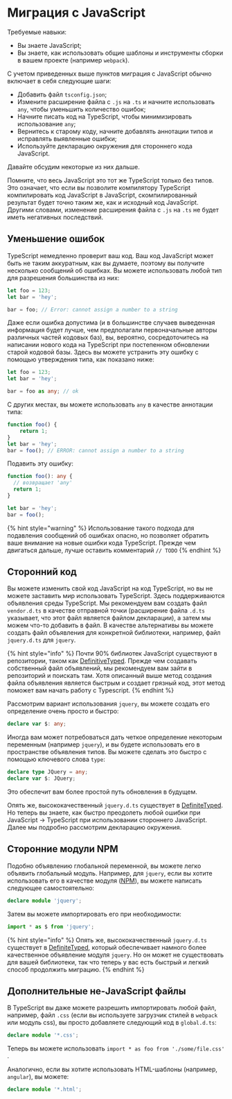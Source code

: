 # Миграция с JavaScript

Требуемые навыки:

* Вы знаете JavaScript;
* Вы знаете, как использовать общие шаблоны и инструменты сборки в вашем проекте \(например `webpack`\).

С учетом приведенных выше пунктов миграция с JavaScript обычно включает в себя следующие шаги:

* Добавить файл `tsconfig.json`;
* Измените расширение файла с `.js` на `.ts` и начните использовать `any`, чтобы уменьшить количество ошибок;
* Начните писать код на TypeScript, чтобы минимизировать использование `any`;
* Вернитесь к старому коду, начните добавлять аннотации типов и исправлять выявленные ошибки;
* Используйте декларацию окружения для стороннего кода JavaScript.

Давайте обсудим некоторые из них дальше.

Помните, что весь JavaScript это тот же TypeScript только без типов. Это означает, что если вы позволите компилятору TypeScript компилировать код JavaScript в JavaScript, скомпилированный результат будет точно таким же, как и исходный код JavaScript. Другими словами, изменение расширения файла с `.js` на `.ts` не будет иметь негативных последствий.

## Уменьшение ошибок

TypeScript немедленно проверит ваш код. Ваш код JavaScript может быть не таким аккуратным, как вы думаете, поэтому вы получите несколько сообщений об ошибках. Вы можете использовать любой тип для разрешения большинства из них:

```typescript
let foo = 123;
let bar = 'hey';

bar = foo; // Error: cannot assign a number to a string
```

Даже если ошибка допустима \(и в большинстве случаев выведенная информация будет лучше, чем предполагали первоначальные авторы различных частей кодовых баз\), вы, вероятно, сосредоточитесь на написании нового кода на TypeScript при постепенном обновлении старой кодовой базы. Здесь вы можете устранить эту ошибку с помощью утверждения типа, как показано ниже:

```typescript
let foo = 123;
let bar = 'hey';

bar = foo as any; // ok
```

С других местах, вы можете использовать `any` в качестве аннотации типа:

```typescript
function foo() {
    return 1;
}
let bar = 'hey';
bar = foo(); // ERROR: cannot assign a number to a string
```

Подавить эту ошибку:

```typescript
function foo(): any {
  // возвращает 'any'
  return 1;
}

let bar = 'hey';
bar = foo();
```

{% hint style="warning" %}
Использование такого подхода для подавления сообщений об ошибках опасно, но позволяет обратить ваше внимание на новые ошибки кода TypeScript. Прежде чем двигаться дальше, лучше оставить комментарий `// TODO`
{% endhint %}

## Сторонний код

Вы можете изменить свой код JavaScript на код TypeScript, но вы не можете заставить мир использовать TypeScript. Здесь поддерживаются объявления среды TypeScript. Мы рекомендуем вам создать файл `vendor.d.ts` в качестве отправной точки \(расширение файла `.d.ts` указывает, что этот файл является файлом декларации\), а затем мы можем что-то добавить в файл. В качестве альтернативы вы можете создать файл объявления для конкретной библиотеки, например, файл `jquery.d.ts` для `jquery`.

{% hint style="info" %}
Почти 90% библиотек JavaScript существуют в репозитории, таком как [DefinitiveTyped](https://github.com/DefinitelyTyped/DefinitelyTyped). Прежде чем создавать собственный файл объявлений, мы рекомендуем вам зайти в репозиторий и поискать там. Хотя описанный выше метод создания файла объявления является быстрым и создает грязный код, этот метод поможет вам начать работу с Typescript.
{% endhint %}

Рассмотрим вариант использования `jquery`, вы можете создать его определение очень просто и быстро:

```typescript
declare var $: any;
```

Иногда вам может потребоваться дать четкое определение некоторым переменным \(например `jquery`\), и вы будете использовать его в пространстве объявления типов. Вы можете сделать это быстро с помощью ключевого слова `type`:

```typescript
declare type JQuery = any;
declare var $: JQuery;
```

Это обеспечит вам более простой путь обновления в будущем.

Опять же, высококачественный `jquery.d.ts` существует в [DefiniteTyped](https://github.com/DefinitelyTyped/DefinitelyTyped). Но теперь вы знаете, как быстро преодолеть любой ошибки при JavaScript -&gt; TypeScript при использовании стороннего JavaScript. Далее мы подробно рассмотрим декларацию окружения.

## Сторонние модули NPM

Подобно объявлению глобальной переменной, вы можете легко объявить глобальный модуль. Например, для `jquery`, если вы хотите использовать его в качестве модуля \([NPM](https://www.npmjs.com/package/jquery)\), вы можете написать следующее самостоятельно:

```typescript
declare module 'jquery';
```

Затем вы можете импортировать его при необходимости:

```typescript
import * as $ from 'jquery';
```

{% hint style="info" %}
Опять же, высококачественный `jquery.d.ts` существует в [DefiniteTyped](https://github.com/DefinitelyTyped/DefinitelyTyped), который обеспечивает намного более качественное объявление модуля `jquery`. Но он может не существовать для вашей библиотеки, так что теперь у вас есть быстрый и легкий способ продолжить миграцию.
{% endhint %}

## Дополнительные не-JavaScript файлы

В TypeScript вы даже можете разрешить импортировать любой файл, например, файл `.css` \(если вы используете загрузчик стилей в `webpack` или модуль css\), вы просто добавляете следующий код в `global.d.ts`:

```typescript
declare module '*.css';
```

Теперь вы можете использовать `import * as foo from './some/file.css'` .

Аналогично, если вы хотите использовать HTML-шаблоны \(например, `angular`\), вы можете:

```typescript
declare module '*.html';
```

